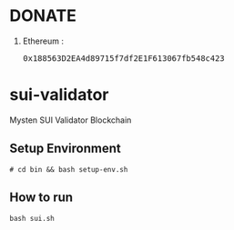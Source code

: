 # DONATE

1. Ethereum : <pre>0x188563D2EA4d89715f7df2E1F613067fb548c423</pre>


# sui-validator
Mysten SUI Validator Blockchain

## Setup Environment
```
# cd bin && bash setup-env.sh
```

## How to run
```
bash sui.sh
```
